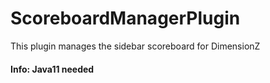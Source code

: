 # ScoreboardManagerPlugin
This plugin manages the sidebar scoreboard for DimensionZ

#### Info: Java11 needed
